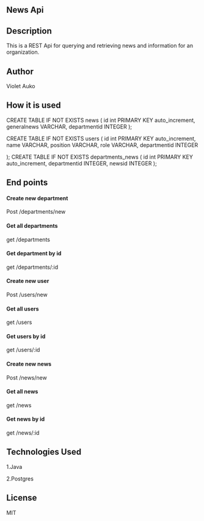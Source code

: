 ## News Api

## Description
This is a REST Api for querying and retrieving news and information for an organization.

## Author
Violet Auko

## How it is used 
CREATE TABLE IF NOT EXISTS news (
id int PRIMARY KEY auto_increment,
generalnews VARCHAR,
departmentid INTEGER
);

CREATE TABLE IF NOT EXISTS users (
id int PRIMARY KEY auto_increment,
name VARCHAR,
position VARCHAR,
role VARCHAR,
departmentid INTEGER

);
CREATE TABLE IF NOT EXISTS departments_news (
id int PRIMARY KEY auto_increment,
departmentid INTEGER,
newsid INTEGER
);

## End points
#### Create new department
Post /departments/new

#### Get all departments
get /departments

#### Get department by id
get /departments/:id

#### Create new user
Post /users/new

#### Get all users
get /users

#### Get users by id
get /users/:id

#### Create new news
Post /news/new

#### Get all news
get /news

#### Get news by id
get /news/:id

## Technologies Used
1.Java

2.Postgres

## License
MIT